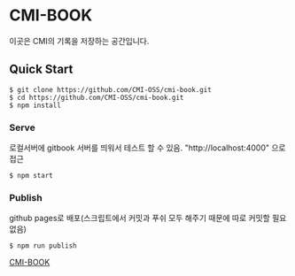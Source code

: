 # CMI-BOOK

이곳은 CMI의 기록을 저장하는 공간입니다.

## Quick Start

```shell
$ git clone https://github.com/CMI-OSS/cmi-book.git
$ cd https://github.com/CMI-OSS/cmi-book.git
$ npm install
```

### Serve

로컬서버에 gitbook 서버를 띄워서 테스트 할 수 있음. "http://localhost:4000" 으로 접근

```shell
$ npm start
```

### Publish

github pages로 배포(스크립트에서 커밋과 푸쉬 모두 해주기 때문에 따로 커밋할 필요없음)

```shell
$ npm run publish
```

[CMI-BOOK](https://cmi-oss.github.io/cmi-book/)
